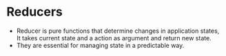 # Reducers
- Reducer is pure functions that determine changes in application states, It takes current state and a action as argument and return new state.
- They are essential for managing state in a predictable way.